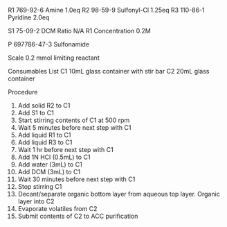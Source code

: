 R1 769-92-6 Amine 1.0eq
R2 98-59-9 Sulfonyl-Cl 1.25eq
R3 110-86-1 Pyridine 2.0eq

S1 75-09-2 DCM
Ratio N/A
R1 Concentration 0.2M

P 697786-47-3 Sulfonamide

Scale 0.2 mmol limiting reactant

Consumables List
C1 10mL glass container with stir bar
C2 20mL glass container

Procedure
1. Add solid R2 to C1
2. Add S1 to C1
3. Start stirring contents of C1 at 500 rpm
4. Wait 5 minutes before next step with C1
5. Add liquid R1 to C1
6. Add liquid R3 to C1
7. Wait 1 hr before next step with C1
8. Add 1N HCl (0.5mL) to C1
9. Add water (3mL) to C1
10. Add DCM (3mL) to C1
11. Wait 30 minutes before next step with C1
12. Stop stirring C1
13. Decant/separate organic bottom layer from aqueous top layer. Organic layer into C2
14. Evaporate volatiles from C2
15. Submit contents of C2 to ACC purification